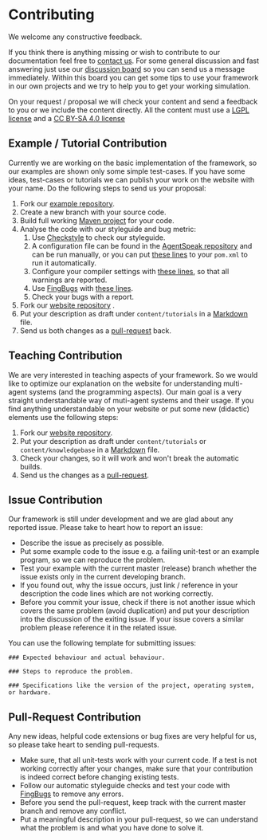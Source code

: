 # Contributing

We welcome any constructive feedback.

If you think there is anything missing or wish to contribute to our documentation feel free to [contact us](https://lightjason.github.io/contact/).
For some general discussion and fast answering just use our [discussion board](https://gitter.im/LightJason) so you can send us a message immediately.
Within this board you can get some tips to use your framework in our own projects and we try to help you to get your working simulation.

On your request / proposal we will check your content and send a feedback to you or we include the content directly. All the content must use a
[LGPL license](https://en.wikipedia.org/wiki/GNU_Lesser_General_Public_License) and a [CC BY-SA 4.0 license](https://creativecommons.org/licenses/by-sa/4.0/)


## Example / Tutorial Contribution

Currently we are working on the basic implementation of the framework, so our examples are shown only some simple test-cases. If you have some
ideas, test-cases or tutorials we can publish your work on the website with your name. Do the following steps to send us your proposal:

1. Fork our [example repository](https://github.com/LightJason/Examples).
2. Create a new branch with your source code.
3. Build full working [Maven project](https://maven.apache.org/) for your code.
4. Analyse the code with our styleguide and bug metric:
    1. Use [Checkstyle](http://checkstyle.sourceforge.net/) to check our styleguide.
    2. A configuration file can be found in the [AgentSpeak repository](https://github.com/LightJason/AgentSpeak/tree/master/src/analysis/checkstyle) and can be run manually,
       or you can put [these lines](https://github.com/LightJason/AgentSpeak/blob/master/pom.xml#L602-L623) to your ```pom.xml``` to run it automatically.
    4. Configure your compiler settings with [these lines](https://github.com/LightJason/AgentSpeak/blob/master/pom.xml#L535-L545), so that all warnings are reported.
    5. Use [FingBugs](http://findbugs.sourceforge.net/) with [these lines](https://github.com/LightJason/AgentSpeak/blob/master/pom.xml#L276-L286).
    6. Check your bugs with a report.
5. Fork our [website repository](https://github.com/LightJason/lightjason.github.io) .
6. Put your description as draft under ```content/tutorials``` in a [Markdown](https://en.wikipedia.org/wiki/Markdown) file.
7. Send us both changes as a [pull-request](https://help.github.com/articles/creating-a-pull-request/) back.


## Teaching Contribution

We are very interested in teaching aspects of your framework. So we would like to optimize our explanation on the website for understanding
multi-agent systems (and the programming aspects). Our main goal is a very straight understandable way of muti-agent systems and their usage.
If you find anything understandable on your website or put some new (didactic) elements use the following steps:

1. Fork our [website repository](https://github.com/LightJason/lightjason.github.io).
2. Put your description as draft under ```content/tutorials``` or ```content/knowledgebase``` in a [Markdown](https://en.wikipedia.org/wiki/Markdown) file.
3. Check your changes, so it will work and won't break the automatic builds.
4. Send us the changes as a [pull-request](https://help.github.com/articles/creating-a-pull-request/).


## Issue Contribution

Our framework is still under development and we are glad about any reported issue.
Please take to heart how to report an issue:

* Describe the issue as precisely as possible.
* Put some example code to the issue e.g. a failing unit-test or an example program, so we can reproduce the problem.
* Test your example with the current master (release) branch whether the issue exists only in the current developing branch.
* If you found out, why the issue occurs, just link / reference in your description the code lines which are not working correctly.
* Before you commit your issue, check if there is not another issue which covers the same problem (avoid duplication) and put your description into the discussion of the exiting issue. If your issue covers a similar problem please reference it in the related issue.

You can use the following template for submitting issues:

```
### Expected behaviour and actual behaviour.

### Steps to reproduce the problem.

### Specifications like the version of the project, operating system, or hardware.
```

## Pull-Request Contribution

Any new ideas, helpful code extensions or bug fixes are very helpful for us, so please take heart to sending pull-requests.

* Make sure, that all unit-tests work with your current code. If a test is not working correctly after your changes, make sure that your contribution is indeed correct before changing existing tests.
* Follow our automatic styleguide checks and test your code with [FingBugs](http://findbugs.sourceforge.net/) to remove any errors.
* Before you send the pull-request, keep track with the current master branch and remove any conflict.
* Put a meaningful description in your pull-request, so we can understand what the problem is and what you have done to solve it.
